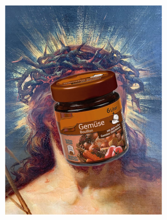 ![A picture of the classical interpretation of jesus, but with a pack of broth as a face](https://github.com/bresussy/bresussy.github.io/blob/main/IMG_4902_master-4142500210.png)
